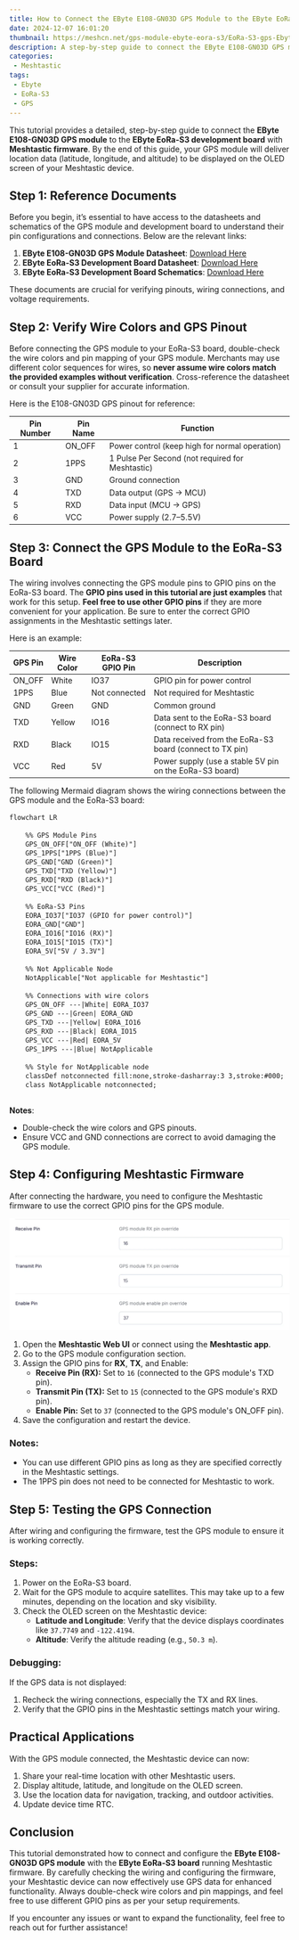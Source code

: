 ```yaml
---
title: How to Connect the EByte E108-GN03D GPS Module to the EByte EoRa-S3 Board
date: 2024-12-07 16:01:20
thumbnail: https://meshcn.net/gps-module-ebyte-eora-s3/EoRa-S3-gps-Ebyte.webp
description: A step-by-step guide to connect the EByte E108-GN03D GPS module to the EByte EoRa-S3 development board with Meshtastic firmware. Display GPS data (latitude, longitude, and altitude) on your Meshtastic device.
categories:
 - Meshtastic
tags:
 - Ebyte
 - EoRa-S3
 - GPS
---
```


This tutorial provides a detailed, step-by-step guide to connect the **EByte E108-GN03D GPS module** to the **EByte EoRa-S3 development board** with **Meshtastic firmware**. By the end of this guide, your GPS module will deliver location data (latitude, longitude, and altitude) to be displayed on the OLED screen of your Meshtastic device.


## Step 1: Reference Documents

Before you begin, it’s essential to have access to the datasheets and schematics of the GPS module and development board to understand their pin configurations and connections. Below are the relevant links:

1. **EByte E108-GN03D GPS Module Datasheet**: [Download Here](./gps-module-ebyte-eora-s3/E108-GN03+Series_UserManual_EN_V1.1.pdf)
2. **EByte EoRa-S3 Development Board Datasheet**: [Download Here](./gps-module-ebyte-eora-s3/EoRa_PI_UserManual_CN_v1.0(2).pdf)
3. **EByte EoRa-S3 Development Board Schematics**: [Download Here](./gps-module-ebyte-eora-s3/EoRa%20PI开发板原理图.pdf)

These documents are crucial for verifying pinouts, wiring connections, and voltage requirements.


## Step 2: Verify Wire Colors and GPS Pinout

Before connecting the GPS module to your EoRa-S3 board, double-check the wire colors and pin mapping of your GPS module. Merchants may use different color sequences for wires, so **never assume wire colors match the provided examples without verification**. Cross-reference the datasheet or consult your supplier for accurate information.

Here is the E108-GN03D GPS pinout for reference:

| Pin Number | Pin Name | Function                  |
|------------|----------|---------------------------|
| 1          | ON_OFF   | Power control (keep high for normal operation) |
| 2          | 1PPS     | 1 Pulse Per Second (not required for Meshtastic) |
| 3          | GND      | Ground connection         |
| 4          | TXD      | Data output (GPS → MCU)   |
| 5          | RXD      | Data input (MCU → GPS)    |
| 6          | VCC      | Power supply (2.7–5.5V)   |


## Step 3: Connect the GPS Module to the EoRa-S3 Board

The wiring involves connecting the GPS module pins to GPIO pins on the EoRa-S3 board. The **GPIO pins used in this tutorial are just examples** that work for this setup. **Feel free to use other GPIO pins** if they are more convenient for your application. Be sure to enter the correct GPIO assignments in the Meshtastic settings later.

Here is an example:

| GPS Pin | Wire Color | EoRa-S3 GPIO Pin | Description                |
|---------|------------|------------------|----------------------------|
| ON_OFF  | White      | IO37             | GPIO pin for power control |
| 1PPS    | Blue       | Not connected    | Not required for Meshtastic |
| GND     | Green      | GND              | Common ground              |
| TXD     | Yellow     | IO16             | Data sent to the EoRa-S3 board (connect to RX pin) |
| RXD     | Black      | IO15             | Data received from the EoRa-S3 board (connect to TX pin) |
| VCC     | Red        | 5V               | Power supply (use a stable 5V pin on the EoRa-S3 board) |

The following Mermaid diagram shows the wiring connections between the GPS module and the EoRa-S3 board:

```mermaid
flowchart LR

    %% GPS Module Pins
    GPS_ON_OFF["ON_OFF (White)"]
    GPS_1PPS["1PPS (Blue)"]
    GPS_GND["GND (Green)"]
    GPS_TXD["TXD (Yellow)"]
    GPS_RXD["RXD (Black)"]
    GPS_VCC["VCC (Red)"]

    %% EoRa-S3 Pins
    EORA_IO37["IO37 (GPIO for power control)"]
    EORA_GND["GND"]
    EORA_IO16["IO16 (RX)"]
    EORA_IO15["IO15 (TX)"]
    EORA_5V["5V / 3.3V"]

    %% Not Applicable Node
    NotApplicable["Not applicable for Meshtastic"]

    %% Connections with wire colors
    GPS_ON_OFF ---|White| EORA_IO37
    GPS_GND ---|Green| EORA_GND
    GPS_TXD ---|Yellow| EORA_IO16
    GPS_RXD ---|Black| EORA_IO15
    GPS_VCC ---|Red| EORA_5V
    GPS_1PPS ---|Blue| NotApplicable

    %% Style for NotApplicable node
    classDef notconnected fill:none,stroke-dasharray:3 3,stroke:#000;
    class NotApplicable notconnected;


```

**Notes**:
- Double-check the wire colors and GPS pinouts.
- Ensure VCC and GND connections are correct to avoid damaging the GPS module.


## Step 4: Configuring Meshtastic Firmware

After connecting the hardware, you need to configure the Meshtastic firmware to use the correct GPIO pins for the GPS module.

![](./gps-module-ebyte-eora-s3/Meshtastic_GPS_Module_Pin_Settings_RX16_TX15_Enable37.webp)

1. Open the **Meshtastic Web UI** or connect using the **Meshtastic app**.
2. Go to the GPS module configuration section.
3. Assign the GPIO pins for **RX**, **TX**, and Enable:
   - **Receive Pin (RX):** Set to `16` (connected to the GPS module's TXD pin).
   - **Transmit Pin (TX):** Set to `15` (connected to the GPS module's RXD pin).
   - **Enable Pin:** Set to `37` (connected to the GPS module's ON_OFF pin).
4. Save the configuration and restart the device.

### Notes:
- You can use different GPIO pins as long as they are specified correctly in the Meshtastic settings.
- The 1PPS pin does not need to be connected for Meshtastic to work.


## Step 5: Testing the GPS Connection

After wiring and configuring the firmware, test the GPS module to ensure it is working correctly.

### Steps:
1. Power on the EoRa-S3 board.
2. Wait for the GPS module to acquire satellites. This may take up to a few minutes, depending on the location and sky visibility.
3. Check the OLED screen on the Meshtastic device:
   - **Latitude and Longitude**: Verify that the device displays coordinates like `37.7749` and `-122.4194`.
   - **Altitude**: Verify the altitude reading (e.g., `50.3 m`).

### Debugging:
If the GPS data is not displayed:
1. Recheck the wiring connections, especially the TX and RX lines.
2. Verify that the GPIO pins in the Meshtastic settings match your wiring.


## Practical Applications

With the GPS module connected, the Meshtastic device can now:
1. Share your real-time location with other Meshtastic users.
2. Display altitude, latitude, and longitude on the OLED screen.
3. Use the location data for navigation, tracking, and outdoor activities.
4. Update device time RTC.


## Conclusion

This tutorial demonstrated how to connect and configure the **EByte E108-GN03D GPS module** with the **EByte EoRa-S3 board** running Meshtastic firmware. By carefully checking the wiring and configuring the firmware, your Meshtastic device can now effectively use GPS data for enhanced functionality. Always double-check wire colors and pin mappings, and feel free to use different GPIO pins as per your setup requirements.

If you encounter any issues or want to expand the functionality, feel free to reach out for further assistance!